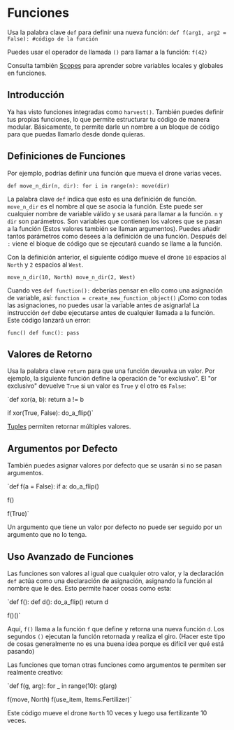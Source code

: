 # Funciones
Usa la palabra clave `def` para definir una nueva función:
`def f(arg1, arg2 = False):
	#código de la función`

Puedes usar el operador de llamada `()` para llamar a la función:
`f(42)`

Consulta también [Scopes](docs/scripting/scopes.md) para aprender sobre variables locales y globales en funciones.

## Introducción
Ya has visto funciones integradas como `harvest()`.
También puedes definir tus propias funciones, lo que permite estructurar tu código de manera modular. Básicamente, te permite darle un nombre a un bloque de código para que puedas llamarlo desde donde quieras.

## Definiciones de Funciones
Por ejemplo, podrías definir una función que mueva el drone varias veces.

`def move_n_dir(n, dir):
	for i in range(n):
		move(dir)`

La palabra clave `def` indica que esto es una definición de función.
`move_n_dir` es el nombre al que se asocia la función. Este puede ser cualquier nombre de variable válido y se usará para llamar a la función.
`n` y `dir` son parámetros. Son variables que contienen los valores que se pasan a la función (Estos valores también se llaman argumentos). Puedes añadir tantos parámetros como desees a la definición de una función.
Después del `:` viene el bloque de código que se ejecutará cuando se llame a la función.

Con la definición anterior, el siguiente código mueve el drone `10` espacios al `North` y `2` espacios al `West`.

`move_n_dir(10, North)
move_n_dir(2, West)`

Cuando ves `def function():` deberías pensar en ello como una asignación de variable, así:
`function = create_new_function_object()`
¡Como con todas las asignaciones, no puedes usar la variable antes de asignarla!
La instrucción `def` debe ejecutarse antes de cualquier llamada a la función.
Este código lanzará un error:

`func()
def func():
	pass`

## Valores de Retorno
Usa la palabra clave `return` para que una función devuelva un valor.
Por ejemplo, la siguiente función define la operación de "or exclusivo". El "or exclusivo" devuelve `True` si un valor es `True` y el otro es `False`:

`def xor(a, b):
	return a != b

if xor(True, False):
	do_a_flip()`

[Tuples](docs/scripting/tuples.md) permiten retornar múltiples valores.

## Argumentos por Defecto
También puedes asignar valores por defecto que se usarán si no se pasan argumentos.

`def f(a = False):
	if a:
		do_a_flip()

f()

f(True)`

Un argumento que tiene un valor por defecto no puede ser seguido por un argumento que no lo tenga.

## Uso Avanzado de Funciones
Las funciones son valores al igual que cualquier otro valor, y la declaración `def` actúa como una declaración de asignación, asignando la función al nombre que le des.
Esto permite hacer cosas como esta:

`def f():
	def d():
		do_a_flip()
	return d

f()()`

Aquí, `f()` llama a la función `f` que define y retorna una nueva función `d`. Los segundos `()` ejecutan la función retornada y realiza el giro.
(Hacer este tipo de cosas generalmente no es una buena idea porque es difícil ver qué está pasando)

Las funciones que toman otras funciones como argumentos te permiten ser realmente creativo:

`def f(g, arg):
	for _ in range(10):
		g(arg)

f(move, North)
f(use_item, Items.Fertilizer)`

Este código mueve el drone `North` 10 veces y luego usa fertilizante 10 veces.